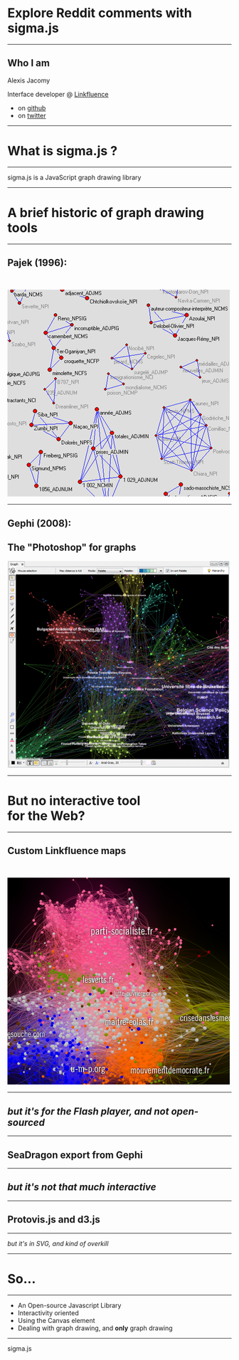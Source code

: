 Explore Reddit comments with <span class="sigma">sigma.js</span>
================================================================

---

Who I am
--------

Alexis Jacomy

Interface developer @ [Linkfluence](http://linkfluence.net)

 - on [github](http://github.com/jacomyal)
 - on [twitter](http://twitter.com/jacomyal)


---

What is <span class="sigma">sigma.js</span> ?
===========================================

---

<span class="sigma">sigma.js</span> is a JavaScript graph drawing library

---

A brief historic of **graph drawing tools**
===========================================

---

**Pajek** (1996):
-----------------

<br>

![Pajek screenshot](img/pajek.gif)

---

**Gephi** (2008):
-----------------

The "Photoshop" for graphs
--------------------------

![Gephi screenshot](img/gephi.png)

---

But no interactive tool <br> for the Web?
=========================================

---

Custom **Linkfluence** maps
---------------------------

<br>

![Linkfluence map screenshot](img/linkfluence-maps.png)

---

*but it's for the Flash player, and not open-sourced*
-----------------------------------------------------

---

**SeaDragon** export from **Gephi**
-----------------------------------

---

*but it's not that much interactive*
------------------------------------

---

**Protovis.js** and **d3.js**
-----------------------------

---

*but it's in SVG, and kind of overkill*

---

So...
=====

---

 - An Open-source Javascript Library
 - Interactivity oriented
 - Using the Canvas element
 - Dealing with graph drawing, and **only** graph drawing

---

<span class="sigma">sigma.js</span>
